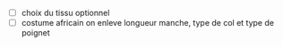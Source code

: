 - [ ] choix du tissu optionnel
- [ ] costume africain on enleve longueur manche, type de col et type de poignet
